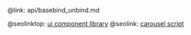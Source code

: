 @link: api/basebind_unbind.md

@seolinktop: [ui component library](https://webix.com)
@seolink: [carousel script](https://webix.com/widget/carousel/)